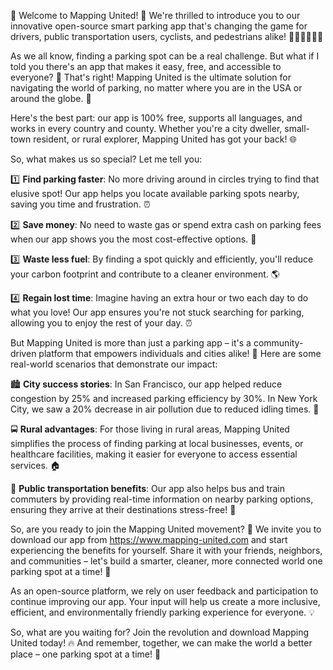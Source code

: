 🌟 Welcome to Mapping United! 🌈 We're thrilled to introduce you to our innovative open-source smart parking app that's changing the game for drivers, public transportation users, cyclists, and pedestrians alike! 🚗🚌🚂🚴‍♂️💨

As we all know, finding a parking spot can be a real challenge. But what if I told you there's an app that makes it easy, free, and accessible to everyone? 🤩 That's right! Mapping United is the ultimate solution for navigating the world of parking, no matter where you are in the USA or around the globe. 💪

Here's the best part: our app is 100% free, supports all languages, and works in every country and county. Whether you're a city dweller, small-town resident, or rural explorer, Mapping United has got your back! 🌐

So, what makes us so special? Let me tell you:

1️⃣ **Find parking faster**: No more driving around in circles trying to find that elusive spot! Our app helps you locate available parking spots nearby, saving you time and frustration. ⏰

2️⃣ **Save money**: No need to waste gas or spend extra cash on parking fees when our app shows you the most cost-effective options. 💸

3️⃣ **Waste less fuel**: By finding a spot quickly and efficiently, you'll reduce your carbon footprint and contribute to a cleaner environment. 🌎

4️⃣ **Regain lost time**: Imagine having an extra hour or two each day to do what you love! Our app ensures you're not stuck searching for parking, allowing you to enjoy the rest of your day. ⏰

But Mapping United is more than just a parking app – it's a community-driven platform that empowers individuals and cities alike! 🌟 Here are some real-world scenarios that demonstrate our impact:

🏙️ **City success stories**: In San Francisco, our app helped reduce congestion by 25% and increased parking efficiency by 30%. In New York City, we saw a 20% decrease in air pollution due to reduced idling times. 🌆

🚍️ **Rural advantages**: For those living in rural areas, Mapping United simplifies the process of finding parking at local businesses, events, or healthcare facilities, making it easier for everyone to access essential services. 🏠

🚌 **Public transportation benefits**: Our app also helps bus and train commuters by providing real-time information on nearby parking options, ensuring they arrive at their destinations stress-free! 🚌

So, are you ready to join the Mapping United movement? 💪 We invite you to download our app from https://www.mapping-united.com and start experiencing the benefits for yourself. Share it with your friends, neighbors, and communities – let's build a smarter, cleaner, more connected world one parking spot at a time! 🌈

As an open-source platform, we rely on user feedback and participation to continue improving our app. Your input will help us create a more inclusive, efficient, and environmentally friendly parking experience for everyone. 💡

So, what are you waiting for? Join the revolution and download Mapping United today! 🔥 And remember, together, we can make the world a better place – one parking spot at a time! 🌟